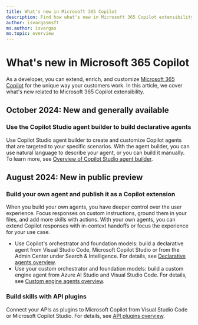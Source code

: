 ```yaml
---
title: What's new in Microsoft 365 Copilot
description: Find how what's new in Microsoft 365 Copilot extensibility, plugins, declarative agents, custom engine agents, connectors, and more.
author: isvargasmsft
ms.author: isvargas
ms.topic: overview
---
```


# What's new in Microsoft 365 Copilot

As a developer, you can extend, enrich, and customize [Microsoft 365 Copilot](/microsoft-365-copilot/microsoft-365-copilot-overview) for the unique way your customers work. In this article, we cover what's new related to Microsoft 365 Copilot extensibility.

## October 2024: New and generally available

### Use the Copilot Studio agent builder to build declarative agents

Use Copilot Studio agent builder to create and customize Copilot agents that are targeted to your specific scenarios. With the agent builder, you can use natural language to describe your agent, or you can build it manually. To learn more, see [Overview of Copilot Studio agent builder](copilot-studio-agent-builder.md).


## August 2024: New in public preview

### Build your own agent and publish it as a Copilot extension

When you build your own agents, you have deeper control over the user experience. Focus responses on custom instructions, ground them in your files, and add more skills with actions. With your own agents, you can extend Copilot responses with in-context handoffs or focus the experience for your use case.

- Use Copilot's orchestrator and foundation models: build a declarative agent from Visual Studio Code, Microsoft Copilot Studio or from the Admin Center under Search & Intelligence. For details, see [Declarative agents overview](overview-declarative-agent.md).
- Use your custom orchestrator and foundation models: build a custom engine agent from Azure AI Studio and Visual Studio Code. For details, see [Custom engine agents overview](overview-custom-engine-agent.md).

### Build skills with API plugins

Connect your APIs as plugins to Microsoft Copilot from Visual Studio Code or Microsoft Copilot Studio. For details, see [API plugins overview](overview-api-plugins.md).
